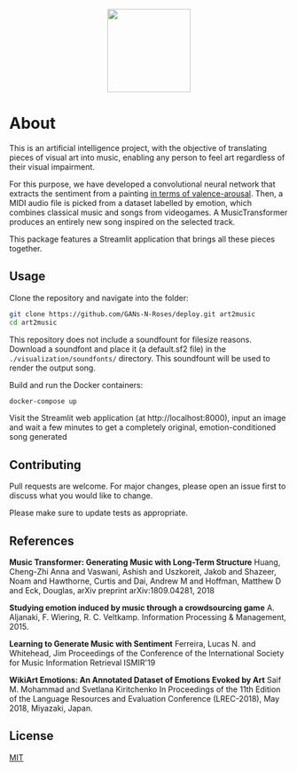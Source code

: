 <p align="center">
<img height=150 src="https://i.imgur.com/VCPjCtU.png">
</p>

# About

This is an artificial intelligence project, with the objective of translating pieces of visual art into music, enabling any person to feel art regardless of their visual impairment.

For this purpose, we have developed a convolutional neural network that extracts the sentiment from a painting [in terms of valence-arousal](https://en.wikipedia.org/wiki/Emotion_classification#Circumplex_model). Then, a MIDI audio file is picked from a dataset labelled by emotion, which combines classical music and songs from videogames. A MusicTransformer produces an entirely new song inspired on the selected track.

This package features a Streamlit application that brings all these pieces together.

## Usage

Clone the repository and navigate into the folder:

```bash
git clone https://github.com/GANs-N-Roses/deploy.git art2music
cd art2music
```

This repository does not include a soundfount for filesize reasons. Download a soundfont and place it (a default.sf2 file) in the ```./visualization/soundfonts/``` directory. This soundfount will be used to render the output song.

Build and run the Docker containers:

```bash
docker-compose up
```

Visit the Streamlit web application (at http://localhost:8000), input an image and wait a few minutes to get a completely original, emotion-conditioned song generated

## Contributing
Pull requests are welcome. For major changes, please open an issue first to discuss what you would like to change.

Please make sure to update tests as appropriate.

## References

**Music Transformer: Generating Music with Long-Term Structure**
Huang, Cheng-Zhi Anna and Vaswani, Ashish and Uszkoreit, Jakob and Shazeer, Noam and Hawthorne, Curtis and Dai, Andrew M and Hoffman, Matthew D and Eck, Douglas,
arXiv preprint arXiv:1809.04281, 2018

**Studying emotion induced by music through a crowdsourcing game**
A. Aljanaki, F. Wiering, R. C. Veltkamp. 
Information Processing & Management, 2015.

**Learning to Generate Music with Sentiment**
Ferreira, Lucas N. and Whitehead, Jim
Proceedings of the Conference of the International Society for Music Information Retrieval
ISMIR'19

**WikiArt Emotions: An Annotated Dataset of Emotions Evoked by Art**
Saif M. Mohammad and Svetlana Kiritchenko
In Proceedings of the 11th Edition of the Language Resources and Evaluation Conference (LREC-2018), May 2018, Miyazaki, Japan.

## License
[MIT](https://choosealicense.com/licenses/mit/)

